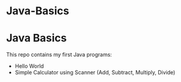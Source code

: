 # Java-Basics
# Java Basics

This repo contains my first Java programs:
- Hello World
- Simple Calculator using Scanner (Add, Subtract, Multiply, Divide)
